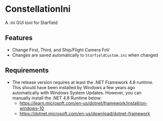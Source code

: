# ConstellationIni
A .ini GUI tool for Starfield


## Features

- Change First, Third, and Ship/Flight Camera FoV
- Changes are saved automatically to `StarfieldCustom.ini` when changed

## Requirements

- The release version requires at least the .NET Framework 4.8 runtime. This should have been installed by Windows a few years ago automatically with Windows System Updates. However, you can manually install the .NET 4.8 Runtime below:
  - https://learn.microsoft.com/en-us/dotnet/framework/install/on-windows-10
  - https://dotnet.microsoft.com/en-us/download/dotnet-framework

